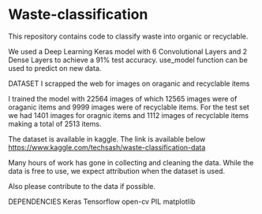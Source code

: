 # Waste-classification


This repository contains code to classify waste into organic or recyclable.



We used a Deep Learning Keras model with 6 Convolutional Layers and 2 Dense Layers to achieve a 91% test accuracy. use_model function can be used to predict on new data.



DATASET
I scrapped the web for images on oraganic and recyclable items



I trained the model with 22564 images of which 12565 images were of oraganic items and 9999 images were of recyclable items. For the test set we had 1401 images for oragnic items and 1112 images of recyclable items making a total of 2513 items.




The dataset is available in kaggle. The link is available below
https://www.kaggle.com/techsash/waste-classification-data



Many hours of work has gone in collecting and cleaning the data. While the data is free to use, we expect attribution when the dataset is used.

Also please contribute to the data if possible.

DEPENDENCIES
Keras
Tensorflow
open-cv
PIL
matplotlib
